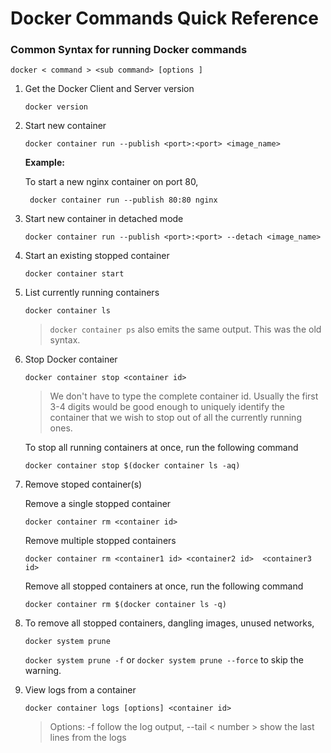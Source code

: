 # Docker Commands Quick Reference

### Common Syntax for running Docker commands

   `docker < command > <sub command> [options ]`


1. Get the Docker Client and Server version

    `docker version`
    
2. Start new container

    `docker container run --publish <port>:<port> <image_name>`
    
    **Example:**
       
     To start a new nginx container on port 80,
         
        docker container run --publish 80:80 nginx
        
3. Start new container in detached mode

    `docker container run --publish <port>:<port> --detach <image_name>`

4. Start an existing stopped container

   `docker container start `

5. List currently running containers

    `docker container ls`
    
    > `docker container ps` also emits the same output. This was the old syntax.
    
6. Stop Docker container

    `docker container stop <container id>`
    
    > We don't have to type the complete container id. Usually the first 3-4 digits would be good enough to uniquely identify the container that we wish to stop out of all the currently running ones.
    
    To stop all running containers at once, run the following command
    
    `docker container stop $(docker container ls -aq)`
    
7. Remove stoped container(s)

   Remove a single stopped container
   
    `docker container rm <container id>`
    
   Remove multiple stopped containers
   
    `docker container rm <container1 id> <container2 id>  <container3 id>`

   Remove all stopped containers at once, run the following command
    
    `docker container rm $(docker container ls -q)`

8. To remove all stopped containers, dangling images, unused networks,

   `docker system prune`
    
   `docker system prune -f` or `docker system prune --force` to skip the warning.
 

9. View logs from a container

    `docker container logs [options] <container id>`
    
    > Options:  -f                      follow the log output, 
    >            --tail < number >         show the last <number> lines from the logs
    

